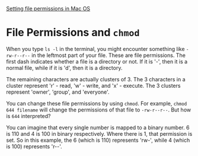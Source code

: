 [Setting file permissions in Mac OS](https://www.macinstruct.com/node/415)

# File Permissions and `chmod`
When you type `ls -l` in the terminal, you might encounter something like `-rw-r--r--` in the leftmost part of your file. These are file permissions. The first dash indicates whether a file is a directory or not. If it is '-', then it is a normal file, while if it is 'd', then it is a directory.

The remaining characters are actually clusters of 3. The 3 characters in a cluster represent 'r' - read, 'w' - write, and 'x' - execute. The 3 clusters represent 'owner', 'group', and 'everyone'.

You can change these file permissions by using `chmod`. For example, `chmod 644 filename` will change the permissions of that file to `-rw-r--r--`. But how is `644` interpreted?

You can imagine that every single number is mapped to a binary number. 6 is 110 and 4 is 100 in binary respectively. Where there is 1, that permission is set. So in this example, the 6 (which is 110) represents 'rw-', while 4 (which is 100) represents 'r--'.
